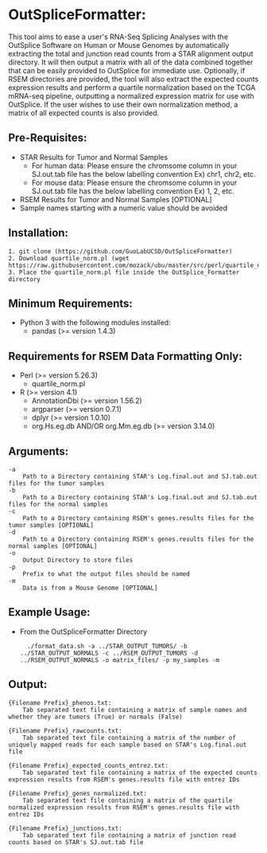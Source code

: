 # OutSpliceFormatter:
This tool aims to ease a user's RNA-Seq Splicing Analyses with the OutSplice Software on Human or Mouse Genomes by automatically extracting the total and junction read counts from a STAR alignment output directory. It will then output a matrix with all of the data combined together that can be easily provided to OutSplice for immediate use. Optionally, if RSEM directories are provided, the tool will also extract the expected counts expression results and perform a quartile normalization based on the TCGA mRNA-seq pipeline, outputting a normalized expression matrix for use with OutSplice. If the user wishes to use their own normalization method, a matrix of all expected counts is also provided.


## Pre-Requisites:
 * STAR Results for Tumor and Normal Samples
	* For human data: Please ensure the chromsome column in your SJ.out.tab file has the below labelling convention
				Ex) chr1, chr2, etc.
	* For mouse data: Please ensure the chromsome column in your SJ.out.tab file has the below labelling convention
				Ex) 1, 2, etc.
 * RSEM Results for Tumor and Normal Samples [OPTIONAL]
 * Sample names starting with a numeric value should be avoided
	

## Installation:
	1. git clone (https://github.com/GuoLabUCSD/OutSpliceFormatter)
	2. Download quartile_norm.pl (wget https://raw.githubusercontent.com/mozack/ubu/master/src/perl/quartile_norm.pl)
	3. Place the quartile_norm.pl file inside the OutSplice_Formatter directory


## Minimum Requirements:
 * Python 3 with the following modules installed:
	* pandas (>= version 1.4.3)


## Requirements for RSEM Data Formatting Only:
 * Perl (>= version 5.26.3)
	* quartile_norm.pl
 * R (>= version 4.1)
	* AnnotationDbi (>= version 1.56.2)
	* argparser (>= version 0.7.1)
	* dplyr (>= version 1.0.10)
	* org.Hs.eg.db AND/OR org.Mm.eg.db (>= version 3.14.0)


## Arguments:

	-a      
		Path to a Directory containing STAR's Log.final.out and SJ.tab.out files for the tumor samples
	-b      
		Path to a Directory containing STAR's Log.final.out and SJ.tab.out files for the normal samples
	-c      
		Path to a Directory containing RSEM's genes.results files for the tumor samples [OPTIONAL]
	-d      
		Path to a Directory containing RSEM's genes.results files for the normal samples [OPTIONAL]
	-o      
		Output Directory to store files
	-p      
		Prefix to what the output files should be named
	-m      
		Data is from a Mouse Genome [OPTIONAL]


## Example Usage:
* From the OutSpliceFormatter Directory

		./format_data.sh -a ../STAR_OUTPUT_TUMORS/ -b ../STAR_OUTPUT_NORMALS -c ../RSEM_OUTPUT_TUMORS -d ../RSEM_OUTPUT_NORMALS -o matrix_files/ -p my_samples -m


## Output:
	{Filename Prefix}_phenos.txt:
		Tab separated text file containing a matrix of sample names and whether they are tumors (True) or normals (False)
	
	{Filename Prefix}_rawcounts.txt:
		Tab separated text file containing a matrix of the number of uniquely mapped reads for each sample based on STAR's Log.final.out file

	{Filename Prefix}_expected_counts_entrez.txt:
		Tab separated text file containing a matrix of the expected counts expression results from RSEM's genes.results file with entrez IDs

	{Filename Prefix}_genes_normalized.txt:
		Tab separated text file containing a matrix of the quartile normalized expression results from RSEM's genes.results file with entrez IDs

	{Filename Prefix}_junctions.txt:
		Tab separated text file containing a matrix of junction read counts based on STAR's SJ.out.tab file
